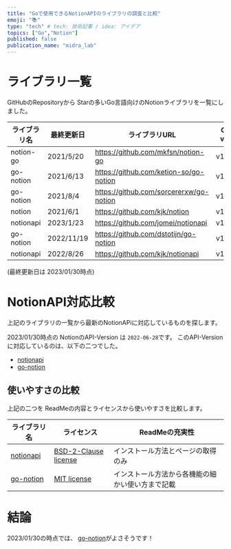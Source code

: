 ```yaml
---
title: "Goで使用できるNotionAPIのライブラリの調査と比較"
emoji: "📚"
type: "tech" # tech: 技術記事 / idea: アイデア
topics: ["Go","Notion"]
published: false
publication_name: "midra_lab"
---
```


# ライブラリ一覧

GitHubのRepositoryから Starの多いGo言語向けのNotionライブラリを一覧にしました。

| ライブラリ名    | 最終更新日      | ライブラリURL                                | Go ver |
|-----------|------------|-----------------------------------------|--------|
| notion-go | 2021/5/20  | https://github.com/mkfsn/notion-go      | v1.16  |     
| go-notion | 2021/6/13  | https://github.com/ketion-so/go-notion  | v1.16  |     
| go-notion | 2021/8/4   | https://github.com/sorcererxw/go-notion | v1.16  |     
| notion    | 2021/6/1   | https://github.com/kjk/notion           | v1.16  |     
| notionapi | 2023/1/23  | https://github.com/jomei/notionapi      | v1.14  |     
| go-notion | 2022/11/19 | https://github.com/dstotijn/go-notion   | v1.19  |
| notionapi | 2022/8/26  | https://github.com/kjk/notionapi        | v1.11  |

(最終更新日は 2023/01/30時点)

# NotionAPI対応比較

上記のライブラリの一覧から最新のNotionAPiに対応しているものを探します。

2023/01/30時点の NotionのAPI-Version は `2022-06-28`です。
このAPI-Versionに対応しているのは、以下の二つでした。

* [notionapi](https://github.com/jomei/notionapi)
* [go-notion](https://github.com/dstotijn/go-notion)

## 使いやすさの比較

上記の二つを ReadMeの内容とライセンスから使いやすさを比較します。

| ライブラリ名                                             | ライセンス                                                                        | ReadMeの充実性               |
|----------------------------------------------------|------------------------------------------------------------------------------|--------------------------|
| [notionapi](https://github.com/jomei/notionapi)    | [BSD-2-Clause license](https://github.com/jomei/notionapi/blob/main/LICENSE) | インストール方法とページの取得のみ        |
| [go-notion](https://github.com/dstotijn/go-notion) | [MIT license](https://github.com/dstotijn/go-notion/blob/main/LICENSE)       | インストール方法から各機能の細かい使い方まで記載 |

# 結論

2023/01/30の時点では、 [go-notion](https://github.com/dstotijn/go-notion)がよさそうです！
